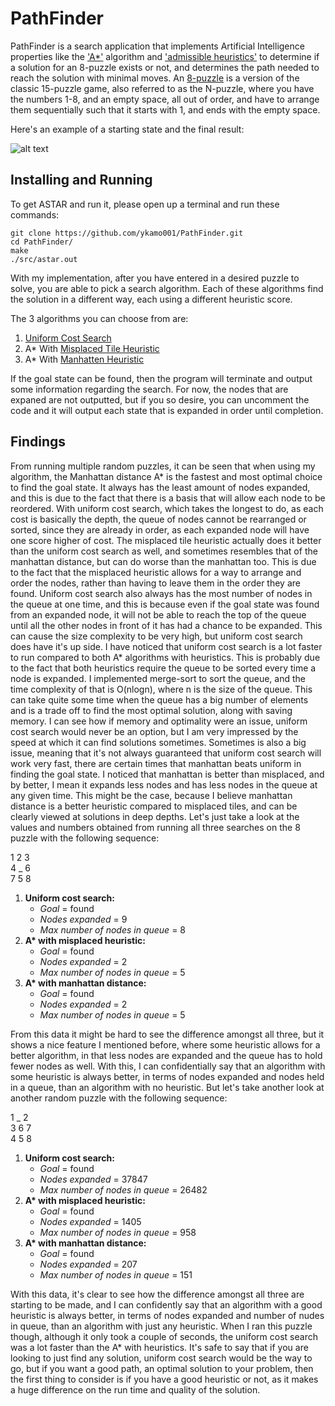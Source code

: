 # PathFinder
PathFinder is a search application that implements Artificial Intelligence properties like the ['A*'](https://en.wikipedia.org/wiki/A*_search_algorithm) algorithm and ['admissible heuristics'](https://en.wikipedia.org/wiki/Admissible_heuristic) to determine if a solution for an 8-puzzle exists or not, and determines the path needed to reach the solution with minimal moves. 
An [8-puzzle](https://en.wikipedia.org/wiki/15_puzzle) is a version of the classic 15-puzzle game, also referred to as the N-puzzle, where you have the numbers 1-8, and an empty space, all out of order, and have to arrange them sequentially such that it starts with 1, and ends with the empty space.

Here's an example of a starting state and the final result:

![alt text](https://pravj.github.io/images/states.jpg)

## Installing and Running
To get ASTAR and run it, please open up a terminal and run these commands:
```
git clone https://github.com/ykamo001/PathFinder.git
cd PathFinder/
make
./src/astar.out
```

With my implementation, after you have entered in a desired puzzle to solve, you are able to pick a search algorithm.
Each of these algorithms find the solution in a different way, each using a different heuristic score. 

The 3 algorithms you can choose from are: 

1. [Uniform Cost Search](https://en.wikipedia.org/wiki/Dijkstra%27s_algorithm#Practical_optimizations_and_infinite_graphs)
2. A* With [Misplaced Tile Heuristic](https://heuristicswiki.wikispaces.com/Misplaced+Tiles)
3. A* With [Manhatten Heuristic](https://heuristicswiki.wikispaces.com/Manhattan+Distance)

If the goal state can be found, then the program will terminate and output some information regarding the search. For now, the nodes that are expaned are not outputted, but if you so desire, you can uncomment the code and it will output each state that is expanded in order until completion.

## Findings
From running multiple random puzzles, it can be seen that when using my algorithm, the Manhattan distance A* is the fastest and most optimal choice to find the goal state. 
It always has the least amount of nodes expanded, and this is due to the fact that there is a basis that will allow each node to be reordered. 
With uniform cost search, which takes the longest to do, as each cost is basically the depth, the queue of nodes cannot be rearranged or sorted, since they are already in order, as each expanded node will have one score higher of cost. 
The misplaced tile heuristic actually does it better than the uniform cost search as well, and sometimes resembles that of the manhattan distance, but can do worse than the manhattan too. 
This is due to the fact that the misplaced heuristic allows for a way to arrange and order the nodes, rather than having to leave them in the order they are found. 
Uniform cost search also always has the most number of nodes in the queue at one time, and this is because even if the goal state was found from an expanded node, it will not be able to reach the top of the queue until all the other nodes in front of it has had a chance to be expanded. 
This can cause the size complexity to be very high, but uniform cost search does have it's up side. 
I have noticed that uniform cost search is a lot faster to run compared to both A* algorithms with heuristics. 
This is probably due to the fact that both heuristics require the queue to be sorted every time a node is expanded. 
I implemented merge-sort to sort the queue, and the time complexity of that is O(nlogn), where n is the size of the queue. 
This can take quite some time when the queue has a big number of elements and is a trade off to find the most optimal solution, along with saving memory. 
I can see how if memory and optimality were an issue, uniform cost search would never be an option, but I am very impressed by the speed at which it can find solutions sometimes. 
Sometimes is also a big issue, meaning that it's not always guaranteed that uniform cost search will work very fast, there are certain times that manhattan beats uniform in finding the goal state. 
I noticed that manhattan is better than misplaced, and by better, I mean it expands less nodes and has less nodes in the queue at any given time. 
This might be the case, because I believe manhattan distance is a better heuristic compared to misplaced tiles, and can be clearly viewed at solutions in deep depths. 
Let's just take a look at the values and numbers obtained from running all three searches on the 8 puzzle with the following sequence:

1 2 3 <br/>
4 _ 6 <br/>
7 5 8 <br/>

1. **Uniform cost search:**
      * _Goal_ = found
      * _Nodes expanded_ = 9
      * _Max number of nodes in queue_ = 8
2. **A\* with misplaced heuristic:**
      * _Goal_ = found
      * _Nodes expanded_ = 2
      * _Max number of nodes in queue_ = 5
3. **A\* with manhattan distance:**
      * _Goal_ = found
      * _Nodes expanded_ = 2
      * _Max number of nodes in queue_ = 5

From this data it might be hard to see the difference amongst all three, but it shows a nice feature I mentioned before, where some heuristic allows for a better algorithm, in that less nodes are expanded and the queue has to hold fewer nodes as well. 
With this, I can confidentially say that an algorithm with some heuristic is always better, in terms of nodes expanded and nodes held in a queue, than an algorithm with no heuristic. 
But let's take another look at another random puzzle with the following sequence:

1 _ 2 <br/>
3 6 7 <br/>
4 5 8 <br/>

1. **Uniform cost search:**
    * _Goal_ = found
    * _Nodes expanded_ = 37847  
    * _Max number of nodes in queue_ = 26482
2. **A\* with misplaced heuristic:**
    * _Goal_ = found
    * _Nodes expanded_ = 1405
    * _Max number of nodes in queue_ = 958
3. **A\* with manhattan distance:**
    * _Goal_ = found
    * _Nodes expanded_ = 207
    * _Max number of nodes in queue_ = 151

With this data, it's clear to see how the difference amongst all three are starting to be made, and I can confidently say that an algorithm with a good heuristic is always better, in terms of nodes expanded and number of nudes in queue, than an algorithm with just any heuristic. 
When I ran this puzzle though, although it only took a couple of seconds, the uniform cost search was a lot faster than the A* with heuristics. 
It's safe to say that if you are looking to just find any solution, uniform cost search would be the way to go, but if you want a good path, an optimal solution to your problem, then the first thing to consider is if you have a good heuristic or not, as it makes a huge difference on the run time and quality of the solution.
